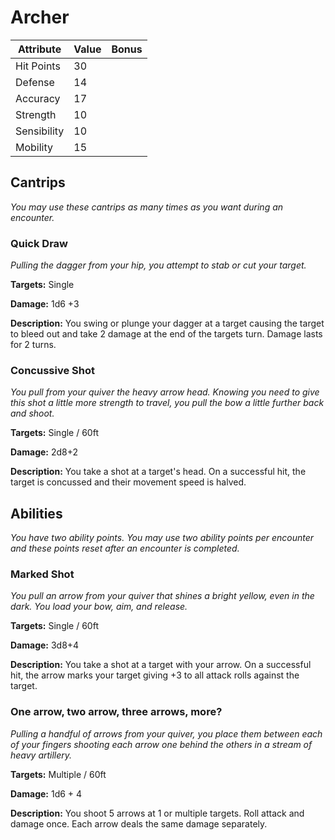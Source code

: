 # Archer

|Attribute|Value|Bonus|
|---|---|---|
|Hit Points|30|<center> </center>|
|Defense|14|<center> </center>|
|Accuracy|17|<center> </center>|
|Strength|10|<center> </center>|
|Sensibility|10|<center> </center>|
|Mobility|15|<center> </center>|


## Cantrips
_You may use these cantrips as many times as you want during an encounter._

### Quick Draw

_Pulling the dagger from your hip, you attempt to stab or cut your target._

**Targets:** Single

**Damage:** 1d6 +3

**Description:** You swing or plunge your dagger at a target causing the target to bleed out and take 2 damage at the end of the targets turn.  Damage lasts for 2 turns.

### Concussive Shot

_You pull from your quiver the heavy arrow head.  Knowing you need to give this shot a little more strength to travel, you pull the bow a little further back and shoot._

**Targets:** Single / 60ft

**Damage:** 2d8+2

**Description:** You take a shot at a target's head.  On a successful hit, the target is concussed and their movement speed is halved.


## Abilities
_You have two ability points.  You may use two ability points per encounter and these points reset after an encounter is completed._

### Marked Shot

_You pull an arrow from your quiver that shines a bright yellow, even in the dark.  You load your bow, aim, and release._

**Targets:** Single / 60ft

**Damage:** 3d8+4

**Description:** You take a shot at a target with your arrow.  On a successful hit, the arrow marks your target giving +3 to all attack rolls against the target.

### One arrow, two arrow, three arrows, more?

_Pulling a handful of arrows from your quiver, you place them between each of your fingers shooting each arrow one behind the others in a stream of heavy artillery._

**Targets:** Multiple / 60ft

**Damage:** 1d6 + 4

**Description:** You shoot 5 arrows at 1 or multiple targets.  Roll attack and damage once.  Each arrow deals the same damage separately.
